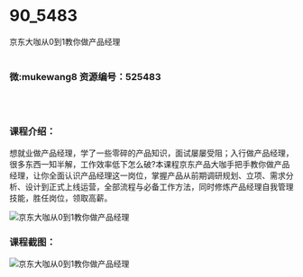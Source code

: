 # 90_5483
京东大咖从0到1教你做产品经理
<br/></br>
<h3>微:mukewang8 资源编号：525483</h3>
<br/></br>
<h3>课程介绍：</h3>
<p>想就业做<a title="查看与 产品经理 相关的文章" target="_blank">产品经理</a>，学了一些零碎的产品知识，面试屡屡受阻；入行做<a title="查看与 产品经理 相关的文章" target="_blank">产品经理</a>，很多东西一知半解，工作效率低下怎么破?本课程京东产品大咖手把手教你做产品经理，让你全面认识产品经理这一岗位，掌握产品从前期调研规划、立项、需求分析、设计到正式上线运营，全部流程与必备工作方法，同时修炼产品经理自我管理技能，胜任岗位，领取高薪。</p>
<p><img src="https://www.ko996.com/wp-content/uploads/img/2019/06/s29776941-3-300x169.jpg" alt="京东大咖从0到1教你做产品经理"></p>
<h3>课程截图：</h3>
<p><img src="https://www.ko996.com/wp-content/uploads/img/2019/06/2-84.png" alt="京东大咖从0到1教你做产品经理"></p>
<p>&nbsp;</p>
